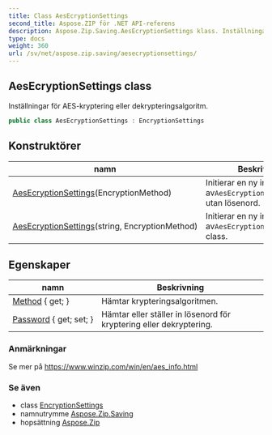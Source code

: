 ```yaml
---
title: Class AesEcryptionSettings
second_title: Aspose.ZIP för .NET API-referens
description: Aspose.Zip.Saving.AesEcryptionSettings klass. Inställningar för AESkryptering eller dekrypteringsalgoritm.
type: docs
weight: 360
url: /sv/net/aspose.zip.saving/aesecryptionsettings/
---
```

## AesEcryptionSettings class

Inställningar för AES-kryptering eller dekrypteringsalgoritm.

```csharp
public class AesEcryptionSettings : EncryptionSettings
```

## Konstruktörer

| namn | Beskrivning |
| --- | --- |
| [AesEcryptionSettings](aesecryptionsettings/#constructor)(EncryptionMethod) | Initierar en ny instans av`AesEcryptionSettings`klass utan lösenord. |
| [AesEcryptionSettings](aesecryptionsettings/#constructor_1)(string, EncryptionMethod) | Initierar en ny instans av`AesEcryptionSettings` class. |

## Egenskaper

| namn | Beskrivning |
| --- | --- |
| [Method](../../aspose.zip.saving/encryptionsettings/method/) { get; } | Hämtar krypteringsalgoritmen. |
| [Password](../../aspose.zip.saving/encryptionsettings/password/) { get; set; } | Hämtar eller ställer in lösenord för kryptering eller dekryptering. |

### Anmärkningar

Se mer på https://www.winzip.com/win/en/aes_info.html

### Se även

* class [EncryptionSettings](../encryptionsettings/)
* namnutrymme [Aspose.Zip.Saving](../../aspose.zip.saving/)
* hopsättning [Aspose.Zip](../../)


